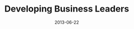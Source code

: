 ---
layout: message
category: message
series: "How to Build People"
title: "Developing Business Leaders"
date: 2013-06-22
audio-description: "Kirk Perry talks about how to develop business leaders."
audio: "http://www.crossroads.net/players/media/hq/htbp_02.mp3"
audio-title: "Developing Business Leaders"
audio-duration: "46&#58;52"
program-description: ""
program: "http://www.crossroads.net/players/media/hq/06_22-23_13Program_LO.pdf"
program-title: "Program"
video-description: "Kirk Perry talks about how to develop business leaders."
video-title: "Developing Business Leaders"
video: "https://s3.amazonaws.com/crossroadsvideomessages/htbp_02.mp4"
---